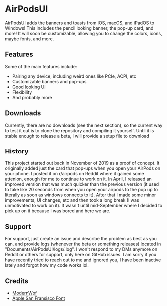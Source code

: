 # AirPodsUI
AirPodsUI adds the banners and toasts from iOS, macOS, and iPadOS to Windows! This includes the pencil looking banner, the pop-up card, and more! It will soon be customizable, allowing you to change the colors, icons, maybe fonts, and more.

## Features
Some of the main features include:

- Pairing any device, including weird ones like PCIe, ACPI, etc
- Customizable banners and pop-ups
- Good looking UI
- Flexibility
- And probably more

## Downloads
Currently, there are no downloads (see the next section), so the current way to test it out is to clone the repository and compiling it yourself. Until it is stable enough to release a beta, I will provide a setup file to download

## History
This project started out back in November of 2019 as a proof of concept. It originally added just the card that pop-ups when you open your AirPods on your phone. I posted it on r/airpods on Reddit where it gained some attenion, enough for me to continue to work on it. In April, I released an improved version that was much quicker than the previous version (it used to take like 20 seconds from when you open your airpods to the pop up to literally as soon as windows connects to it). After that I made some minor improvements, UI changes, etc and then took a long break (I was unmotivated to work on it). It wasn't until mid-September where I decided to pick up on it because I was bored and here we are.

## Support
For support, just create an issue and describe the problem as best as you can, and provide logs (whenever the beta or something releases) located in "Documents/AirPodsUI/logs/<latest>.log". I won't respond to my DMs anymore on Reddit or others for support, only here on GitHub issues. I am sorry if you have recently tried to reach out to me and ignored you, I have been inactive lately and forgot how my code works lol.

## Credits
- [ModernWpf](https://github.com/Kinnara/ModernWpf)
- [Apple San Fransisco Font](https://developer.apple.com/fonts/)